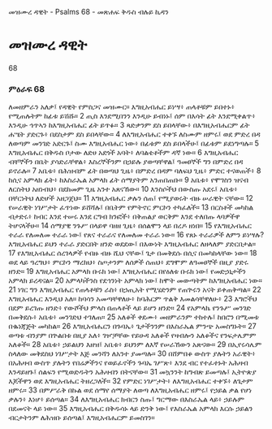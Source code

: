 ﻿
 መዝሙረ ዳዊት - Psalms 68 - መጽሐፍ ቅዱስ ብሉይ ኪዳን
# መዝሙረ ዳዊት
68
### ምዕራፍ 68
ለመዘምራን አለቃ፤ የዳዊት የምስጋና መዝሙር። 
 እግዚአብሔር ይነሣ፥ ጠላቶቹም ይበተኑ፥ የሚጠሉትም ከፊቱ ይሽሹ።
2  ጢስ እንደሚበንን እንዲሁ ይብነኑ፤ ሰም በእሳት ፊት እንደሚቀልጥ፥ እንዲሁ ኅጥኣን ከእግዚአብሔር ፊት ይጥፉ።
3  ጻድቃንም ደስ ይበላቸው፥ በእግዚአብሔርም ፊት ሐሤት ያድርጉ፥ በደስታም ደስ ይበላቸው።
4  ለእግዚአብሔር ተቀኙ ለስሙም ዘምሩ፤ ወደ ምድረ በዳ ለወጣም መንገድ አድርጉ፤ ስሙ እግዚአብሔር ነው፥ በፊቱም ደስ ይበላችሁ፤ በፊቱም ይደነግጣሉ።
5  እግዚአብሔር በቅዱስ ቦታው ለድሀ አደጎች አባት፥ ለባልቴቶችም ዳኛ ነው።
6  እግዚአብሔር ብቸኞችን በቤት ያሳድራቸዋል፥ እስረኞችንም በኃይሉ ያወጣቸዋል፤ ዓመፀኞች ግን በምድረ በዳ ይኖራሉ።
7  አቤቱ፥ በሕዝብም ፊት በወጣህ ጊዜ፥ በምድረ በዳም ባለፍህ ጊዜ፥ ምድር ተናወጠች፥
8  ከሲና አምላክ ፊት፥ ከእስራኤል አምላክ ፊት ሰማያትም አንጠበጠቡ።
9  አቤቱ፥ የሞገስን ዝናብ ለርስትህ አዘነብህ፥ በደከመም ጊዜ አንተ አጸናኸው።
10  እንስሶችህ በውስጡ አደሩ፤ አቤቱ፥ በቸርነትህ ለድሆች አዘጋጀህ።
11  እግዚአብሔር ቃሉን ሰጠ፤ የሚያወሩት ብዙ ሠራዊት ናቸው።
12  የሠራዊት ነገሥታት ፈጥነው ይሸሻሉ፤ በቤትም የምትኖር ምርኮን ተካፈለች።
13  በርስቶች መካከል ብታድሩ፥ ከብር እንደ ተሠሩ እንደ ርግብ ክንፎች፥ በቅጠልያ ወርቅም እንደ ተለበጡ ላባዎችዋ ትሆናላችሁ።
14  ሰማያዊ ንጉሥ በላይዋ ባዘዘ ጊዜ፥ በሰልሞን ላይ በረዶ ዘነበ።
15  የእግዚአብሔር ተራራ የለመለመ ተራራ ነው፤ የጸና ተራራና የለመለመ ተራራ ነው።
16  የጸኑ ተራራዎች ለምን ይነሣሉ? እግዚአብሔር ይህን ተራራ ያድርበት ዘንድ ወደደው፤ በእውነት እግዚአብሔር ለዘላለም ያድርበታል።
17  የእግዚአብሔር ሰረገላዎች የብዙ ብዙ ሺህ ናቸው፤ ጌታ በመቅደሱ በሲና በመካከላቸው ነው።
18  ወደ ላይ ዓረግህ፥ ምርኮን ማረክህ፥ ስጦታንም ለሰዎች ሰጠህ፥ ደግሞም ለዓመፀኞች በዚያ ያድሩ ዘንድ።
19  እግዚአብሔር አምላክ ቡሩክ ነው፤ እግዚአብሔር በየዕለቱ ቡሩክ ነው፤ የመድኃኒታችን አምላክ ይረዳናል።
20  አምላካችንስ የደኅንነት አምላክ ነው፤ ከሞት መውጣትም ከእግዚአብሔር ነው።
21  ነገር ግን እግዚአብሔር የጠላቶቹን ራስ፥ በኃጢአት የሚሄድንም የጠጕሩን አናት ይቀጠቅጣል።
22  እግዚአብሔር እንዲህ አለ። ከባሳን አመጣቸዋለሁ፥ ከባሕርም ጥልቅ እመልሳቸዋለሁ፥
23  እግሮችህ በደም ይረገጡ ዘንድ፥ የውሾችህ ምላስ በጠላቶች ላይ ይሆን ዘንድ።
24  የአምላኬ የንጉሥ መንገድ በመቅደሱ፥ አቤቱ፥ መንገድህ ተገለጠ።
25  አለቆች ቀደሙ፥ መዘምራንም ተከተሉ፤ ከበሮን በሚመቱ በቈነጃጅት መካከል።
26  እግዚአብሔርን በጉባኤ፥ ጌታችንንም በእስራኤል ምንጭ አመስግኑት።
27  ወጣቱ ብንያም በጕልበቱ በዚያ አለ፥ ገዦቻቸው የይሁዳ አለቆች የዛብሎን አለቆችና የንፍታሌምም አለቆች።
28  አቤቱ፥ ኃይልህን እዘዝ፤ አቤቱ፥ ይህንም ለእኛ የሠራኸውን አጽናው።
29  በኢየሩሳሌም ስላለው መቅደስህ ነገሥታት እጅ መንሻን ለአንተ ያመጣሉ።
30  በሸምበቆ ውስጥ ያሉትን አራዊት፥ በአሕዛብ ውስጥ ያሉትን የበሬዎችንና የወይፈኖችን ጉባኤ ገሥጽ፥ እንደ ብር የተፈተኑት አሕዛብ እንዳይዘጉ፤ ሰልፍን የሚወድዱትን አሕዛብን በትናቸው።
31  መኳንንት ከግብጽ ይመጣሉ፤ ኢትዮጵያ እጆችዋን ወደ እግዚአብሔር ትዘረጋለች።
32  የምድር ነገሥታት፥ ለእግዚአብሔር ተቀኙ፥ ለጌታም ዘምሩ።
33  በምሥራቅ በኩል ወደ ሰማየ ሰማያት ለወጣ ለእግዚአብሔር ዘምሩ፤ የኃይል ቃል የሆነ ቃሉን፥ እነሆ፥ ይሰጣል።
34  ለእግዚአብሔር ክብርን ስጡ፤ ግርማው በእስራኤል ላይ፥ ኃይሉም በደመናት ላይ ነው።
35  እግዚአብሔር በቅዱሳኑ ላይ ድንቅ ነው፤ የእስራኤል አምላክ እርሱ ኃይልን ብርታትንም ለሕዝቡ ይሰጣል፤ እግዚአብሔርም ይመስገን።
